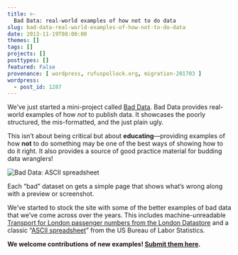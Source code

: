 ```yaml
---
title: >-
  Bad Data: real-world examples of how not to do data
slug: bad-data-real-world-examples-of-how-not-to-do-data
date: 2013-11-19T08:00:00
themes: []
tags: []
projects: []
posttypes: []
featured: False
provenance: [ wordpress, rufuspollock.org, migration-201703 ]
wordpress:
  - post_id: 1287
---
```


<p>We’ve just started a mini-project called <a href="http://okfnlabs.org/bad-data/">Bad Data</a>. Bad Data provides real-world examples of how <em>not</em> to publish data. It showcases the poorly structured, the mis-formatted, and the just plain ugly.</p>

<p>This isn’t about being critical but about <strong>educating</strong>—providing examples of how <strong>not</strong> to do something may be one of the best ways of showing how to do it right. It also provides a source of good practice material for budding data wranglers!</p>

<p><img src="http://i.imgur.com/FNBf3aR.png" alt="Bad Data: ASCII spreadsheet" /></p>

<p>Each “bad” dataset on gets a simple page that shows what’s wrong along with a preview or screenshot.</p>

<p>We’ve started to stock the site with some of the better examples of bad data that we’ve come across over the years. This includes machine-<em>un</em>readable <a href="http://okfnlabs.org/bad-data/ex/tfl-passenger-numbers/">Transport for London passenger numbers from the London Datastore</a> and a classic “<a href="http://okfnlabs.org/bad-data/ex/bls-us-employment/">ASCII spreadsheet</a>” from the US Bureau of Labor Statistics.</p>

<p><strong>We welcome contributions of new examples! <a href="http://okfnlabs.org/bad-data/add">Submit them here</a>.</strong></p>




